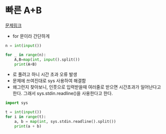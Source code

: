 # 빠른 A+B
[문제링크]("https://www.acmicpc.net/problem/15552")
- for 문이라 간단하게
```py
n = int(input())

for _ in range(n):
    A,B=map(int, input().split())
    print(A+B)
```
- 로 풀려고 하니 시간 초과 오류 발생
- 문제에 쓰여진대로 sys 사용하여 해결함
- 왜그런지 찾아보니, 인풋으로 입력받을때 여러줄로 받으면 시간초과가 일어난다고 한다. 그래서 sys.stdin.readline()을 사용한다고 한다.
```py
import sys

t = int(input())
for i in range(t):
    a, b = map(int, sys.stdin.readline().split())
    print(a + b)

```